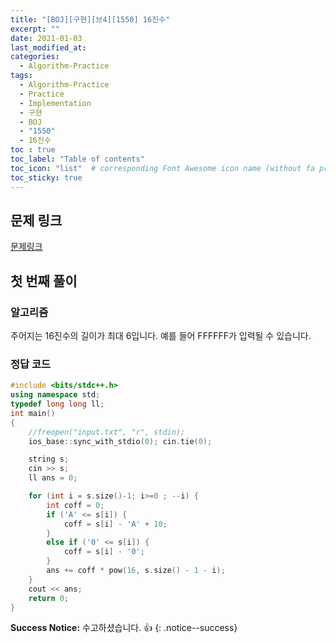 ```yaml
---
title: "[BOJ][구현][브4][1550] 16진수"
excerpt: ""
date: 2021-01-03
last_modified_at: 
categories:
  - Algorithm-Practice
tags:
  - Algorithm-Practice
  - Practice
  - Implementation
  - 구현
  - BOJ
  - "1550"
  - 16진수
toc : true
toc_label: "Table of contents"
toc_icon: "list"  # corresponding Font Awesome icon name (without fa prefix)
toc_sticky: true
---
```


## 문제 링크

[문제링크](https://www.acmicpc.net/problem/1550)  

## 첫 번째 풀이

### 알고리즘

주어지는 16진수의 길이가 최대 6입니다. 예를 들어 FFFFFF가 입력될 수 있습니다. 

### 정답 코드

```cpp
#include <bits/stdc++.h>
using namespace std;
typedef long long ll;
int main()
{
	//freopen("input.txt", "r", stdin);
	ios_base::sync_with_stdio(0); cin.tie(0);

	string s;
	cin >> s;
	ll ans = 0;

	for (int i = s.size()-1; i>=0 ; --i) {
		int coff = 0;
		if ('A' <= s[i]) {
			coff = s[i] - 'A' + 10;
		}
		else if ('0' <= s[i]) {
			coff = s[i] - '0';
		}
		ans += coff * pow(16, s.size() - 1 - i);
	}
	cout << ans;
	return 0;
}
```

**Success Notice:**
수고하셨습니다. :+1:
{: .notice--success}


